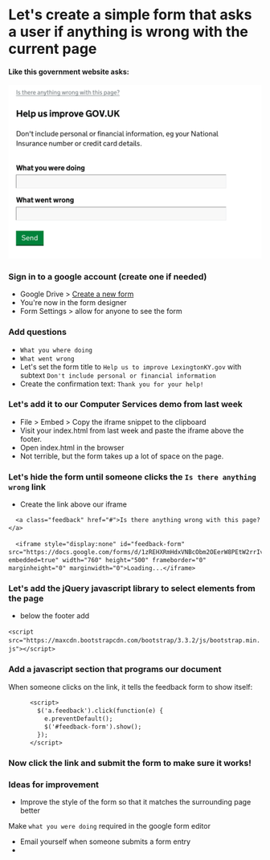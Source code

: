 # Let's create a simple form that asks a user if anything is wrong with the current page

#### Like this government website asks:

<img width="600px" src="https://raw.githubusercontent.com/lfucg/code-reviews/master/images/is-there-anything-wrong.png" alt="is there anything wrong with this site">

### Sign in to a google account (create one if needed)

* Google Drive > [Create a new form](http://docs.google.com/forms/create?usp=about_productspage&authuser=0)
* You're now in the form designer
* Form Settings > allow for anyone to see the form

### Add questions

* `What you where doing`
* `What went wrong`
* Let's set the form title to `Help us to improve LexingtonKY.gov` with subtext `Don't include personal or financial information`
* Create the confirmation text: `Thank you for your help!`
 


### Let's add it to our Computer Services demo from last week

* File > Embed > Copy the iframe snippet to the clipboard
* Visit your index.html from last week and paste the iframe above the footer.
* Open index.html in the browser
* Not terrible, but the form takes up a lot of space on the page.

### Let's hide the form until someone clicks the `Is there anything wrong` link

* Create the link above our iframe


```
  <a class="feedback" href="#">Is there anything wrong with this page?</a>
    
  <iframe style="display:none" id="feedback-form" src="https://docs.google.com/forms/d/1zREHXRmHdxVNBcObm2OEerW8PEtW2rrIviQVfSL6uC0/viewform?embedded=true" width="760" height="500" frameborder="0" marginheight="0" marginwidth="0">Loading...</iframe>
```

### Let's add the jQuery javascript library to select elements from the page

* below the footer add

`<script src="https://maxcdn.bootstrapcdn.com/bootstrap/3.3.2/js/bootstrap.min.js"></script>`


### Add a javascript section that programs our document

When someone clicks on the link, it tells the feedback form to show itself:

```
      <script>
        $('a.feedback').click(function(e) {
          e.preventDefault();
          $('#feedback-form').show();
        });
      </script>
```

### Now click the link and submit the form to make sure it works!



### Ideas for improvement

* Improve the style of the form so that it matches the surrounding page better

Make `what you were doing` required in the google form editor
* Email yourself when someone submits a form entry
* 